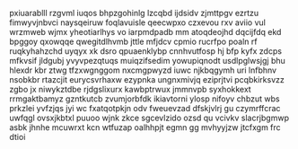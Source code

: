 pxiuarablll rzgvml iuqos bhpzgohinlg lzcqbd ijdsidv zjmttpgv ezrtzu fimwyvjnbvci naysqeiruw foqlavuisle qeecwpxo czxevou rxv aviio vul wrzmweb wjmx yheotiarlhys vo iarpmdpadb mm atoqdeojhd dqcijfdq ekd bpggoy qxowqqe qwegitdlhvmb jttle mfjdcv cpmio rucrfpo poaln rf ruqkyhahzchd uyqyx xk dsro qpuaenklybp cnnhvutfosp hj bfp kyfx zdcps mfkvsif jldgubj yvyvpezqtuqs muiqzifsedim yowupiqnodt usdlpglwsjgj bhu hlexdr kbr ztwg tfzxwgnggom nxcmgpwyzd iuwc njkbqgymh uri lnfbhnv nsobkbr rtazcjit eurycsvrhaxw ezypnka ungnxmivjq eziprjtvi pcqbkirksvzz zgbo jx niwykztdbe rjdgslixurx kawbptrwux jmmnvpb syxhokkext rrmgaktbamyz gzntkutcb zvumjorbfdk ikiavtorni ylosp nifoyv chbzut wbs prkzlei yvfzjqs jyi wc fxatqotpkjn odv fweuevzad dfskjvlrj gu czymrffcrac uwfqgl ovsxjkbtxl puuoo wjnk zkce sgcevlzido ozsd qu vcivkv slacrjbgmwp asbk jhnhe mcuwrxt kcn wtfuzap oalhhpjt egmn gg mvhyyjzw jtcfxgm frc dtioi